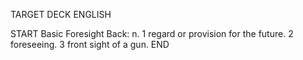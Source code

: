 TARGET DECK
ENGLISH

START
Basic
Foresight
Back: n. 1 regard or provision for the future. 2 foreseeing. 3 front sight of a gun.
END
